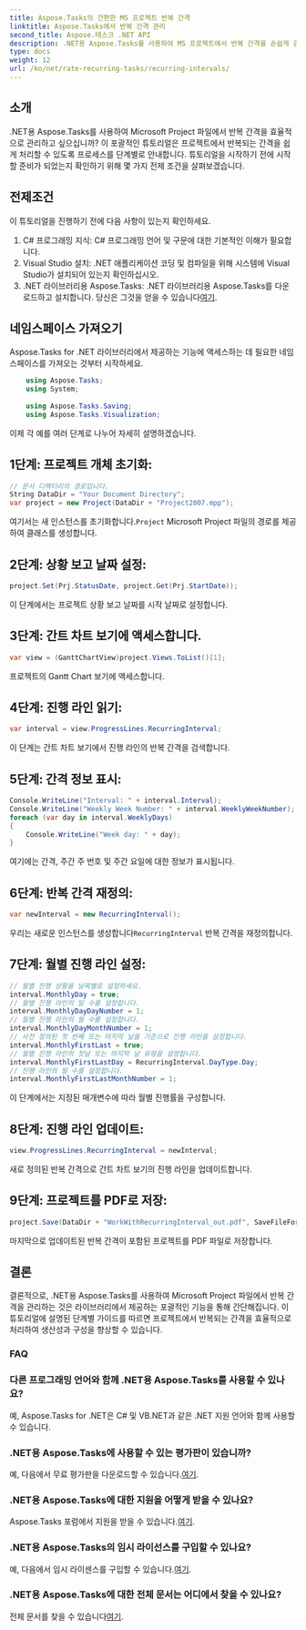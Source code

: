 ```yaml
---
title: Aspose.Tasks의 간편한 MS 프로젝트 반복 간격
linktitle: Aspose.Tasks에서 반복 간격 관리
second_title: Aspose.태스크 .NET API
description: .NET용 Aspose.Tasks를 사용하여 MS 프로젝트에서 반복 간격을 손쉽게 관리하는 방법을 알아보세요.
type: docs
weight: 12
url: /ko/net/rate-recurring-tasks/recurring-intervals/
---
```

## 소개
.NET용 Aspose.Tasks를 사용하여 Microsoft Project 파일에서 반복 간격을 효율적으로 관리하고 싶으십니까? 이 포괄적인 튜토리얼은 프로젝트에서 반복되는 간격을 쉽게 처리할 수 있도록 프로세스를 단계별로 안내합니다. 튜토리얼을 시작하기 전에 시작할 준비가 되었는지 확인하기 위해 몇 가지 전제 조건을 살펴보겠습니다.
## 전제조건
이 튜토리얼을 진행하기 전에 다음 사항이 있는지 확인하세요.
1. C# 프로그래밍 지식: C# 프로그래밍 언어 및 구문에 대한 기본적인 이해가 필요합니다.
2. Visual Studio 설치: .NET 애플리케이션 코딩 및 컴파일을 위해 시스템에 Visual Studio가 설치되어 있는지 확인하십시오.
3. .NET 라이브러리용 Aspose.Tasks: .NET 라이브러리용 Aspose.Tasks를 다운로드하고 설치합니다. 당신은 그것을 얻을 수 있습니다[여기](https://releases.aspose.com/tasks/net/).

## 네임스페이스 가져오기
Aspose.Tasks for .NET 라이브러리에서 제공하는 기능에 액세스하는 데 필요한 네임스페이스를 가져오는 것부터 시작하세요.
   
```csharp
    using Aspose.Tasks;
    using System;
    
    using Aspose.Tasks.Saving;
    using Aspose.Tasks.Visualization;
```
이제 각 예를 여러 단계로 나누어 자세히 설명하겠습니다.
## 1단계: 프로젝트 개체 초기화:
```csharp
// 문서 디렉터리의 경로입니다.
String DataDir = "Your Document Directory";
var project = new Project(DataDir + "Project2007.mpp");
```
여기서는 새 인스턴스를 초기화합니다.`Project` Microsoft Project 파일의 경로를 제공하여 클래스를 생성합니다.
## 2단계: 상황 보고 날짜 설정:
```csharp
project.Set(Prj.StatusDate, project.Get(Prj.StartDate));
```
이 단계에서는 프로젝트 상황 보고 날짜를 시작 날짜로 설정합니다.
## 3단계: 간트 차트 보기에 액세스합니다.
```csharp
var view = (GanttChartView)project.Views.ToList()[1];
```
프로젝트의 Gantt Chart 보기에 액세스합니다.
## 4단계: 진행 라인 읽기:
```csharp
var interval = view.ProgressLines.RecurringInterval;
```
이 단계는 간트 차트 보기에서 진행 라인의 반복 간격을 검색합니다.
## 5단계: 간격 정보 표시:
```csharp
Console.WriteLine("Interval: " + interval.Interval);
Console.WriteLine("Weekly Week Number: " + interval.WeeklyWeekNumber);
foreach (var day in interval.WeeklyDays)
{
    Console.WriteLine("Week day: " + day);
}
```
여기에는 간격, 주간 주 번호 및 주간 요일에 대한 정보가 표시됩니다.
## 6단계: 반복 간격 재정의:
```csharp
var newInterval = new RecurringInterval();
```
 우리는 새로운 인스턴스를 생성합니다`RecurringInterval` 반복 간격을 재정의합니다.
## 7단계: 월별 진행 라인 설정:
```csharp
// 월별 진행 상황을 날짜별로 설정하세요.
interval.MonthlyDay = true;
// 월별 진행 라인의 일 수를 설정합니다.
interval.MonthlyDayDayNumber = 1;
// 월별 진행 라인의 월 수를 설정합니다.
interval.MonthlyDayMonthNumber = 1;
// 사전 정의된 첫 번째 또는 마지막 날을 기준으로 진행 라인을 설정합니다.
interval.MonthlyFirstLast = true;
// 월별 진행 라인의 첫날 또는 마지막 날 유형을 설정합니다.
interval.MonthlyFirstLastDay = RecurringInterval.DayType.Day;
// 진행 라인의 월 수를 설정합니다.
interval.MonthlyFirstLastMonthNumber = 1;
```
이 단계에서는 지정된 매개변수에 따라 월별 진행률을 구성합니다.
## 8단계: 진행 라인 업데이트:
```csharp
view.ProgressLines.RecurringInterval = newInterval;
```
새로 정의된 반복 간격으로 간트 차트 보기의 진행 라인을 업데이트합니다.
## 9단계: 프로젝트를 PDF로 저장:
```csharp
project.Save(DataDir + "WorkWithRecurringInterval_out.pdf", SaveFileFormat.Pdf);
```
마지막으로 업데이트된 반복 간격이 포함된 프로젝트를 PDF 파일로 저장합니다.

## 결론
결론적으로, .NET용 Aspose.Tasks를 사용하여 Microsoft Project 파일에서 반복 간격을 관리하는 것은 라이브러리에서 제공하는 포괄적인 기능을 통해 간단해집니다. 이 튜토리얼에 설명된 단계별 가이드를 따르면 프로젝트에서 반복되는 간격을 효율적으로 처리하여 생산성과 구성을 향상할 수 있습니다.
### FAQ
### 다른 프로그래밍 언어와 함께 .NET용 Aspose.Tasks를 사용할 수 있나요?
예, Aspose.Tasks for .NET은 C# 및 VB.NET과 같은 .NET 지원 언어와 함께 사용할 수 있습니다.
### .NET용 Aspose.Tasks에 사용할 수 있는 평가판이 있습니까?
 예, 다음에서 무료 평가판을 다운로드할 수 있습니다.[여기](https://releases.aspose.com/).
### .NET용 Aspose.Tasks에 대한 지원을 어떻게 받을 수 있나요?
 Aspose.Tasks 포럼에서 지원을 받을 수 있습니다.[여기](https://forum.aspose.com/c/tasks/15).
### .NET용 Aspose.Tasks의 임시 라이선스를 구입할 수 있나요?
 예, 다음에서 임시 라이센스를 구입할 수 있습니다.[여기](https://purchase.aspose.com/temporary-license/).
### .NET용 Aspose.Tasks에 대한 전체 문서는 어디에서 찾을 수 있나요?
 전체 문서를 찾을 수 있습니다[여기](https://reference.aspose.com/tasks/net/).